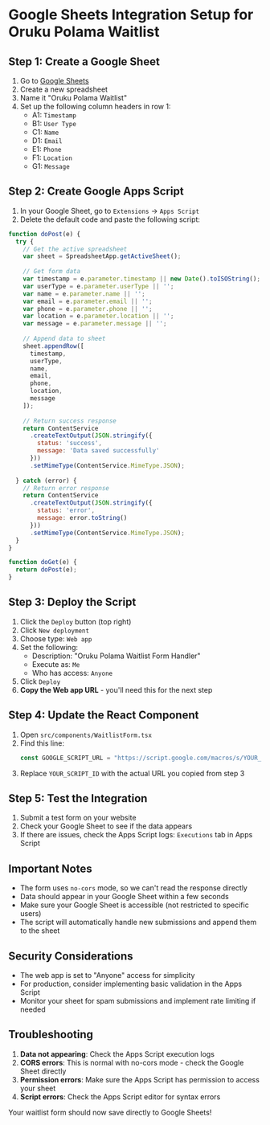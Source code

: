 # Google Sheets Integration Setup for Oruku Polama Waitlist

## Step 1: Create a Google Sheet

1. Go to [Google Sheets](https://sheets.google.com)
2. Create a new spreadsheet
3. Name it "Oruku Polama Waitlist"
4. Set up the following column headers in row 1:
   - A1: `Timestamp`
   - B1: `User Type`
   - C1: `Name`
   - D1: `Email`
   - E1: `Phone`
   - F1: `Location`
   - G1: `Message`

## Step 2: Create Google Apps Script

1. In your Google Sheet, go to `Extensions` → `Apps Script`
2. Delete the default code and paste the following script:

```javascript
function doPost(e) {
  try {
    // Get the active spreadsheet
    var sheet = SpreadsheetApp.getActiveSheet();
    
    // Get form data
    var timestamp = e.parameter.timestamp || new Date().toISOString();
    var userType = e.parameter.userType || '';
    var name = e.parameter.name || '';
    var email = e.parameter.email || '';
    var phone = e.parameter.phone || '';
    var location = e.parameter.location || '';
    var message = e.parameter.message || '';
    
    // Append data to sheet
    sheet.appendRow([
      timestamp,
      userType,
      name,
      email,
      phone,
      location,
      message
    ]);
    
    // Return success response
    return ContentService
      .createTextOutput(JSON.stringify({
        status: 'success',
        message: 'Data saved successfully'
      }))
      .setMimeType(ContentService.MimeType.JSON);
      
  } catch (error) {
    // Return error response
    return ContentService
      .createTextOutput(JSON.stringify({
        status: 'error',
        message: error.toString()
      }))
      .setMimeType(ContentService.MimeType.JSON);
  }
}

function doGet(e) {
  return doPost(e);
}
```

## Step 3: Deploy the Script

1. Click the `Deploy` button (top right)
2. Click `New deployment`
3. Choose type: `Web app`
4. Set the following:
   - Description: "Oruku Polama Waitlist Form Handler"
   - Execute as: `Me`
   - Who has access: `Anyone`
5. Click `Deploy`
6. **Copy the Web app URL** - you'll need this for the next step

## Step 4: Update the React Component

1. Open `src/components/WaitlistForm.tsx`
2. Find this line:
   ```typescript
   const GOOGLE_SCRIPT_URL = "https://script.google.com/macros/s/YOUR_SCRIPT_ID/exec";
   ```
3. Replace `YOUR_SCRIPT_ID` with the actual URL you copied from step 3

## Step 5: Test the Integration

1. Submit a test form on your website
2. Check your Google Sheet to see if the data appears
3. If there are issues, check the Apps Script logs: `Executions` tab in Apps Script

## Important Notes

- The form uses `no-cors` mode, so we can't read the response directly
- Data should appear in your Google Sheet within a few seconds
- Make sure your Google Sheet is accessible (not restricted to specific users)
- The script will automatically handle new submissions and append them to the sheet

## Security Considerations

- The web app is set to "Anyone" access for simplicity
- For production, consider implementing basic validation in the Apps Script
- Monitor your sheet for spam submissions and implement rate limiting if needed

## Troubleshooting

1. **Data not appearing**: Check the Apps Script execution logs
2. **CORS errors**: This is normal with no-cors mode - check the Google Sheet directly
3. **Permission errors**: Make sure the Apps Script has permission to access your sheet
4. **Script errors**: Check the Apps Script editor for syntax errors

Your waitlist form should now save directly to Google Sheets!